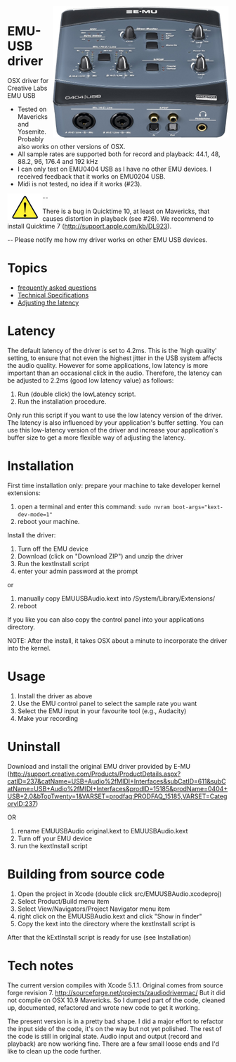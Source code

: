 <img align="right" width="400" src="E-MU_0404_USB.jpg"/>

EMU-USB driver
=============

OSX driver for Creative Labs EMU USB

* Tested on Mavericks and Yosemite. Probably also works on other versions of OSX. 
* All sample rates are supported both for record and playback: 44.1, 48, 88.2, 96, 176.4 and 192 kHz
* I can only test on EMU0404 USB as I have no other EMU devices. I received feedback that it works on EMU0204 USB.
* Midi is not tested, no idea if it works (#23). 


--
<img align="left" width="80" src="warning-sign.jpg"/>

There is a bug in Quicktime 10, at least on Mavericks, that causes distortion in playback (see #26). We recommend to install Quicktime 7 (http://support.apple.com/kb/DL923).

--
Please notify me how my driver works on other EMU USB devices.

Topics
========
 * <a href="FAQ.md">frequently asked questions</a> 
 * <a href="TechSpecs.md">Technical Specifications</a>
 * <a href="Latency.md">Adjusting the latency</a>

Latency
=======
The default latency of the driver is set to 4.2ms. This is the 'high quality' setting, 
to ensure that not even the highest jitter in the USB system affects the audio quality.
However for some applications, low latency is more important than an occasional click in 
the audio. Therefore, the latency can be adjusted to 2.2ms (good low latency value) as follows:

1. Run (double click) the lowLatency script.
2. Run the installation procedure.

Only run this script if you want to use the low latency version of the driver.
The latency is also influenced by your application's buffer setting. You can use 
this low-latency version of the driver and increase your application's buffer size
to get a more flexible way of adjusting the latency.


Installation
========

First time installation only: prepare your machine to take developer kernel extensions:

1. open a terminal and enter this command:
    ```sudo nvram boot-args="kext-dev-mode=1"```
2. reboot your machine. 

Install the driver:

1. Turn off the EMU device
2. Download (click on "Download ZIP") and unzip the driver
3. Run the kextInstall script 
4. enter your admin password at the prompt

or

1. manually copy EMUUSBAudio.kext into  /System/Library/Extensions/ 
2. reboot

If you like you can also copy the control panel into your applications directory.

NOTE: After the install, it takes OSX about a minute to incorporate the driver into the kernel.

Usage
======

1. Install the driver as above
2. Use the EMU control panel to select the sample rate you want
3. Select the EMU input in your favourite tool (e.g., Audacity)
4. Make your recording

Uninstall
=======
Download and install the original EMU driver provided by E-MU (http://support.creative.com/Products/ProductDetails.aspx?catID=237&catName=USB+Audio%2fMIDI+Interfaces&subCatID=611&subCatName=USB+Audio%2fMIDI+Interfaces&prodID=15185&prodName=0404+USB+2.0&bTopTwenty=1&VARSET=prodfaq:PRODFAQ_15185,VARSET=CategoryID:237)

OR

1. rename EMUUSBAudio original.kext to EMUUSBAudio.kext
2. Turn off your EMU device
3. run the kextInstall script


Building from source code
===================

1. Open the project in Xcode (double click src/EMUUSBAudio.xcodeproj)
2. Select Product/Build menu item
3. Select View/Navigators/Project Navigator menu item
4. right click on the  EMUUSBAudio.kext and click "Show in finder"
5. Copy the kext into the directory where the kextInstall script is

After that the kExtInstall script is ready for use (see Installation)





Tech notes
==========
The current version compiles with Xcode 5.1.1.
Original comes from source forge revision 7. http://sourceforge.net/projects/zaudiodrivermac/
But it did not compile on OSX 10.9 Mavericks. So I dumped part of the code, cleaned up, documented, 
refactored and wrote new code to get it working.

The present version is in a pretty bad shape. I did a major effort to refactor the input side of the code,
it's on the way but not yet polished. The rest of the code is still in original state.
Audio input and output (record and playback) are now working fine.
There are a few small loose ends and I'd like to clean up the code further.
